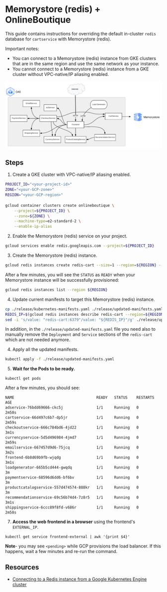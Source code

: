 # Memorystore (redis) + OnlineBoutique

This guide contains instructions for overriding the default in-cluster `redis` database for `cartservice` with Memorystore (redis).

Important notes:
- You can connect to a Memorystore (redis) instance from GKE clusters that are in the same region and use the same network as your instance.
- You cannot connect to a Memorystore (redis) instance from a GKE cluster without VPC-native/IP aliasing enabled.

![Architecture diagram with Memorystore](./img/memorystore.png)

## Steps
 
1. Create a GKE cluster with VPC-native/IP aliasing enabled.

```sh
PROJECT_ID="<your-project-id>"
ZONE="<your-GCP-zone>"
REGION="<your-GCP-region>"

gcloud container clusters create onlineboutique \
    --project=${PROJECT_ID} \
    --zone=${ZONE} \
    --machine-type=e2-standard-2 \
    --enable-ip-alias
```

2. Enable the Memorystore (redis) service on your project.

```sh
gcloud services enable redis.googleapis.com --project=${PROJECT_ID}
```

3. Create the Memorystore (redis) instance. 

```sh
gcloud redis instances create redis-cart --size=1 --region=${REGION} --zone=${ZONE}--redis-version=redis_5_0 --project=${PROJECT_ID}
```

After a few minutes, you will see the `STATUS` as `READY` when your Memorystore instance will be successfully provisioned:

```sh
gcloud redis instances list --region ${REGION}
```

4. Update current manifests to target this Memorystore (redis) instance.

```sh
cp ./release/kubernetes-manifests.yaml ./release/updated-manifests.yaml
REDIS_IP=$(gcloud redis instances describe redis-cart --region=${REGION} --format='get(host)')
sed -i 's/value: "redis-cart:6379"/value: "${REDIS_IP}"/g' ./release/updated-manifests.yaml
```

In addition, in the `./release/updated-manifests.yaml` file you need also to manually remove the `Deployment` and `Service` sections of the `redis-cart` which are not needed anymore.

4. Apply all the updated manifests. 

```sh
kubectl apply -f ./release/updated-manifests.yaml
```

5. **Wait for the Pods to be ready.**

```
kubectl get pods
```

After a few minutes, you should see:

```
NAME                                     READY   STATUS    RESTARTS   AGE
adservice-76bdd69666-ckc5j               1/1     Running   0          2m58s
cartservice-66d497c6b7-dp5jr             1/1     Running   0          2m59s
checkoutservice-666c784bd6-4jd22         1/1     Running   0          3m1s
currencyservice-5d5d496984-4jmd7         1/1     Running   0          2m59s
emailservice-667457d9d6-75jcq            1/1     Running   0          3m2s
frontend-6b8d69b9fb-wjqdg                1/1     Running   0          3m1s
loadgenerator-665b5cd444-gwqdq           1/1     Running   0          3m
paymentservice-68596d6dd6-bf6bv          1/1     Running   0          3m
productcatalogservice-557d474574-888kr   1/1     Running   0          3m
recommendationservice-69c56b74d4-7z8r5   1/1     Running   0          3m1s
shippingservice-6ccc89f8fd-v686r         1/1     Running   0          2m58s
```

7. **Access the web frontend in a browser** using the frontend's `EXTERNAL_IP`.

```
kubectl get service frontend-external | awk '{print $4}'
```

**Note**- you may see `<pending>` while GCP provisions the load balancer. If this happens, wait a few minutes and re-run the command.

## Resources

- [Connecting to a Redis instance from a Google Kubernetes Engine cluster](https://cloud.google.com/memorystore/docs/redis/connect-redis-instance-gke)